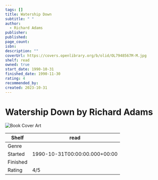 ```yaml
---
tags: []
title: Watership Down
subtitle: " "
author:
  - Richard Adams
publisher: 
published: 
page_count: 
isbn: 
description: ""
coverUrl: https://covers.openlibrary.org/b/olid/OL7948567M-M.jpg
shelf: read
owned: true
start_date: 1990-10-31
finished_date: 1990-11-30
rating: 4
recommended_by: 
created: 2023-10-31
---
```


# Watership Down by Richard Adams

![Book Cover Art](https://covers.openlibrary.org/b/olid/OL7948567M-M.jpg)

| Shelf | read |
| --- | --- |
| Genre |  |
| Started | 1990-10-31T00:00:00.000+00:00 |
| Finished |  |
| Rating | 4/5 |

